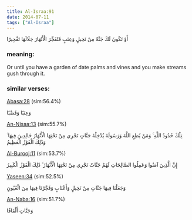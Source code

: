 ```yaml
---
title: Al-Israa:91
date: 2014-07-11
tags: ["Al-Israa"]
---
```

أَوْ تَكُونَ لَكَ جَنَّةٌ مِنْ نَخِيلٍ وَعِنَبٍ فَتُفَجِّرَ الْأَنْهَارَ خِلَالَهَا تَفْجِيرًا
### meaning: 
Or until you have a garden of date palms and vines and you make streams gush through it.
### similar verses: 

[Abasa:28](/80/28) (sim:56.4%)

وَعِنَبًا وَقَضْبًا

[An-Nisaa:13](/4/13) (sim:55.7%)

تِلْكَ حُدُودُ اللَّهِ ۚ وَمَنْ يُطِعِ اللَّهَ وَرَسُولَهُ يُدْخِلْهُ جَنَّاتٍ تَجْرِي مِنْ تَحْتِهَا الْأَنْهَارُ خَالِدِينَ فِيهَا ۚ وَذَٰلِكَ الْفَوْزُ الْعَظِيمُ

[Al-Burooj:11](/85/11) (sim:53.7%)

إِنَّ الَّذِينَ آمَنُوا وَعَمِلُوا الصَّالِحَاتِ لَهُمْ جَنَّاتٌ تَجْرِي مِنْ تَحْتِهَا الْأَنْهَارُ ۚ ذَٰلِكَ الْفَوْزُ الْكَبِيرُ

[Yaseen:34](/36/34) (sim:52.5%)

وَجَعَلْنَا فِيهَا جَنَّاتٍ مِنْ نَخِيلٍ وَأَعْنَابٍ وَفَجَّرْنَا فِيهَا مِنَ الْعُيُونِ

[An-Naba:16](/78/16) (sim:51.7%)

وَجَنَّاتٍ أَلْفَافًا
